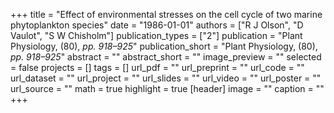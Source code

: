 +++
title = "Effect of environmental stresses on the cell cycle of two marine phytoplankton species"
date = "1986-01-01"
authors = ["R J Olson", "D Vaulot", "S W Chisholm"]
publication_types = ["2"]
publication = "Plant Physiology, (80), _pp. 918–925_"
publication_short = "Plant Physiology, (80), _pp. 918–925_"
abstract = ""
abstract_short = ""
image_preview = ""
selected = false
projects = []
tags = []
url_pdf = ""
url_preprint = ""
url_code = ""
url_dataset = ""
url_project = ""
url_slides = ""
url_video = ""
url_poster = ""
url_source = ""
math = true
highlight = true
[header]
image = ""
caption = ""
+++
